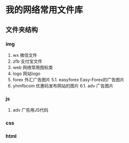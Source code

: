 # 我的网络常用文件库

## 文件夹结构

### img
  1. wx    微信文件
  2. zfb   支付宝文件
  3. web   网络常用图标类
  4. logo  网站logo
  5. forex 外汇广告图片
        5.1. easyforex   Easy-Forex的广告图片
  6. yhmfbcom    优惠码发布网站的图片
        6.1. adv   广告图片

### js
  1. adv   广告用JS代码

### css

### html
